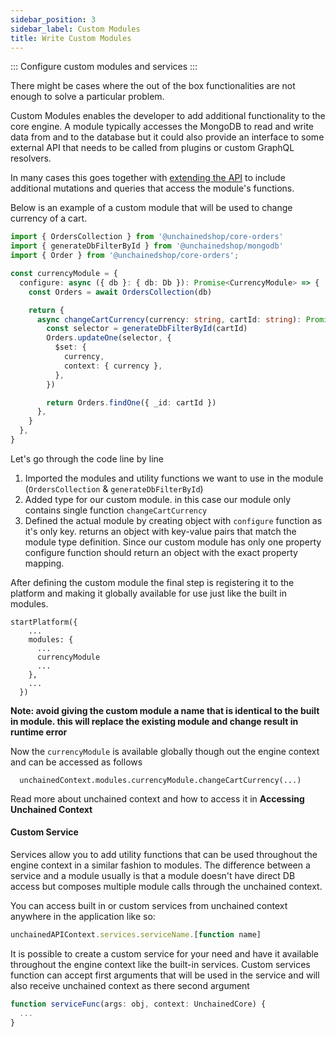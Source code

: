 ```yaml
---
sidebar_position: 3
sidebar_label: Custom Modules
title: Write Custom Modules
---
```

:::
Configure custom modules and services
:::


There might be cases where the out of the box functionalities are not enough to solve a particular problem.

Custom Modules enables the developer to add additional functionality to the core engine. A module typically accesses the MongoDB to read and write data from and to the database but it could also provide an interface to some external API that needs to be called from plugins or custom GraphQL resolvers.

In many cases this goes together with [extending the API](../advanced/extending-schema) to include additional mutations and queries that access the module's functions.

Below is an example of a custom module that will be used to change currency of a cart.

```typescript
import { OrdersCollection } from '@unchainedshop/core-orders'
import { generateDbFilterById } from '@unchainedshop/mongodb'
import { Order } from '@unchainedshop/core-orders';

const currencyModule = {
  configure: async ({ db }: { db: Db }): Promise<CurrencyModule> => {
    const Orders = await OrdersCollection(db)

    return {
      async changeCartCurrency(currency: string, cartId: string): Promise<Order> {
        const selector = generateDbFilterById(cartId)
        Orders.updateOne(selector, {
          $set: {
            currency,
            context: { currency },
          },
        })

        return Orders.findOne({ _id: cartId })
      },
    }
  },
}
```

Let's go through the code line by line

1. Imported the modules and utility functions we want to use in the module (`OrdersCollection` & `generateDbFilterById`)
2. Added type for our custom module. in this case our module only contains single function `changeCartCurrency`
3. Defined the actual module by creating object with `configure` function as it's only key. returns an object with key-value pairs that match the module type definition. Since our custom module has only one property configure function should return an object with the exact property mapping.

After defining the custom module the final step is registering it to the platform and making it globally available for use just like the built in modules.

```
startPlatform({
    ...
    modules: {
      ...
      currencyModule
      ...
    },
    ...
  })
```

**Note: avoid giving the custom module a name that is identical to the built in module. this will replace the existing module and change result in runtime error**

Now the `currencyModule` is available globally though out the engine context and can be accessed as follows

```
  unchainedContext.modules.currencyModule.changeCartCurrency(...)

```

Read more about unchained context and how to access it in **Accessing Unchained Context**

#### Custom Service

Services allow you to add utility functions that can be used throughout the engine context in a similar fashion to modules. The difference between a service and a module usually is that a module doesn't have direct DB access but composes multiple module calls through the unchained context.

You can access built in or custom services from unchained context anywhere in the application like so:

```typescript
unchainedAPIContext.services.serviceName.[function name]
```

It is possible to create a custom service for your need and have it available throughout the engine context like the built-in services. Custom services function can accept first arguments that will be used in the service and will also receive unchained context as there second argument

```typescript
function serviceFunc(args: obj, context: UnchainedCore) {
  ...
}
``` 